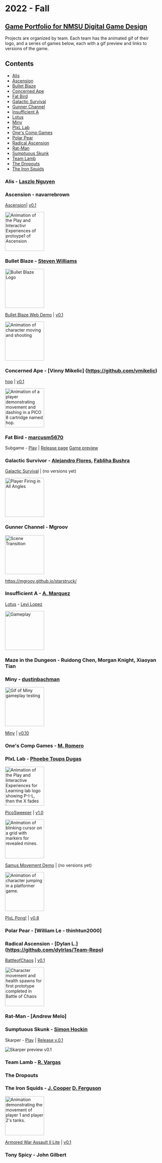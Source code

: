 # 2022 - Fall

## [Game Portfolio for NMSU Digital Game Design](/../index.md)

Projects are organized by team. Each team has the animated gif of their logo, and a series of games below, each with a gif preview and links to versions of the game.

## Contents

- [Alis](#alis---laszlo-nguyen)
- [Ascension](#ascension)
- [Bullet Blaze](#bullet-blaze)
- [Concerned Ape](#concerned-ape)
- [Fat Bird](#fat-bird)
- [Galactic Survival](#galactic-survival---alejandro-flores--fabliha-bushra)
- [Gunner Channel](#gunner-channel)
- [Insufficient A](#insufficient-a---a-marquez)
- [Lotus](#lotus)
- [Miny](#miny---dustinbachman)
- [PIxL Lab](#pixl-lab---phoebe-toups-dugas)
- [One's Comp Games](#ones-comp-games--m-romero)
- [Polar Pear](#polar-pear)
- [Radical Ascension](#radical-ascension---dylrlas)
- [Rat-Man](#rat-man)
- [Sumptuous Skunk](#sumptuous-skunk)
- [Team Lamb](#team-lamb---r-vargas)
- [The Dropouts](#the-dropouts)
- [The Iron Squids](#the-iron-squids--j-cooper--d-ferguson)

### Alis - [Laszlo Nguyen](https://github.com/LaszloNguyen)

### Ascension - navarrebrown
[Ascension](/Ascension/protoype1/ascension.p8.html)\| [v0.1](https://github.com/navarrebrown/cs477/releases/tag/v0.1)

<img src=./Ascension/protoype1/ascension1.gif alt="Animation of the Play and Interactivr Experiences of protoype1 of Ascension" width="128"/>


### Bullet Blaze - [Steven Williams](https://github.com/swillNMSU)


<img src="./logos/BulletBlaze_logo.gif" alt="Bullet Blaze Logo" width="128"/>

[Bullet Blaze Web Demo](/BulletBlaze/bulletblaze.html) \| [v0.1](https://github.com/swillNMSU/nmsu-dgd.github.io/releases/tag/v0.1)

<img src="./BulletBlaze/Prototype_1.gif" alt="Animation of character moving and shooting" width="128"/>

### Concerned Ape - [Vinny Mikelic] (https://github.com/vmikelic)
[hop](https://vmikelic.github.io/hop) \| [v0.1](https://github.com/vmikelic/hop-PICO8/releases/tag/v0.1)

<img src="https://vmikelic.github.io/hop.gif" alt="Animation of a player demonstrating movement and dashing in a PICO 8 cartridge named hop." width="128"/>

### Fat Bird - [marcusm5670](https://github.com/marcusm5670/CS477-GameRepo)
Subgame - [Play](/2022-3/FatBird/v0.1/subgame.html) | [Release page](https://github.com/marcusm5670/CS477-GameRepo/releases/tag/v0.1)
[Game preview](2022-3/FatBird/v0.1/preview.gif)

### Galactic Survivor - [Alejandro Flores](https://github.com/ilbambino4), [Fabliha Bushra](https://github.com/fbushra)
[Galactic Survival](/Galactic-Survival/galactic.html) \| (no versions yet)

<img alt="Player Firing in All Angles" src="./Galactic-Survival/Teaser.gif" width="128"/>

### Gunner Channel - Mgroov
<img src = "https://user-images.githubusercontent.com/44854053/195670132-0530042f-a621-4a38-8377-d5c377b6d5e1.gif" alt="Scene Transition" width="128"/>

https://mgroov.github.io/starstruck/


### Insufficient A - [A. Marquez](https://github.com/amarq30)

[Lotus](./lotus/lotus.html) - [Levi Lopez](https://github.com/llopez020)

<img src="./logos/lotus.gif" alt="Gameplay" width="128"/>

### Maze in the Dungeon - Ruidong Chen, Morgan Knight, Xiaoyan Tian

### Miny - [dustinbachman](https://github.com/dustinbachman/PICOProject)
<img src = "./Miny/minyv1_0.gif" alt = "Gif of Miny gameplay testing" width = "128"/>

[Miny](/Miny/minyv1.html) \| [v0.10](https://github.com/dustinbachman/PICOProject/releases/tag/v0.10)

### One's Comp Games - [M. Romero](https://github.com/matrom01-v2)

### PIxL Lab - [Phoebe Toups Dugas](https://pixllab.github.io)

<img src="./logos/pixl-logo_0.gif" alt="Animation of the Play and Interactive Experiences for Learning lab logo showing P-I-L, then the X fades in." width="128"/>

[PicoSweeper](/pixl-lab/picosweeperv1_0.html) \| [v1.0](https://github.com/snapdragoness/pico-8/releases/tag/v1.0)

<img src="./pixl-lab/picosweeper-some_cleared.gif" alt="Animation of blinking cursor on a grid with markers for revealed mines." width="128"/>

[Samus Movement Demo](/pixl-lab/samusmove.html) \| (no versions yet)

<img alt="Animation of character jumping in a platformer game." src="./pixl-lab/samusmove_0.gif" width="128"/>

[PIxL Pong!](/pixl-lab/pixlpong.html) \| [v0.8](https://github.com/NMSU-DGD/lets_make_in_pico_8/releases/tag/0.8)

### Polar Pear - [William Le - thinhtun2000]

### Radical Ascension - [Dylan L.] (https://github.com/dylrlas/Team-Repo)
[BattleofChaos](https://dylrlas.github.io/Team-Repo/battleofchaos.html) \| [v0.1](https://github.com/dylrlas/Team-Repo/releases/tag/v0.1)

<img src="./Radical_Ascension/battleofchaos_v0.1.gif" alt="Character movement and health spawns for first prototype completed in Battle of Chaos" width="128"/>

### Rat-Man - [Andrew Melo]

### Sumptuous Skunk - [Simon Hockin](https://github.com/Kira-Flakes)
Skarper - [Play](/2022-3/SumptuousSkunk/skarper.html) | [Release v.0.1](https://github.com/Kira-Flakes/CS-477-Game/releases/tag/v0.1)

![Skarper preview v0.1](/2022-3/SumptuousSkunk/skarper_0.gif)


### Team Lamb - [R. Vargas](https://github.com/robertvargas-irq)

### The Dropouts

### The Iron Squids - [J. Cooper](https://github.com/n0dat) [D. Ferguson](https://github.com/InlaidData)

<img src="./armored-war-assault-II-lite/tanks_0.gif" alt="Animation demonstrating the movement of player 1 and player 2's tanks." width="128"/>

[Armored War Assault II Lite](/armored-war-assault-II-lite/tanks.html) \| [v0.1](https://github.com/n0dat/armored-war-assault-II-lite/releases/tag/v0.1)

### Tony Spicy - John Gilbert
